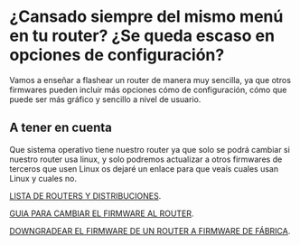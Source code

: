 # ¿Cansado siempre del mismo menú en tu router? ¿Se queda escaso en opciones de configuración?
Vamos a enseñar a flashear un router  de manera muy sencilla, ya que otros firmwares pueden incluir más opciones cómo de configuración, cómo que puede ser más gráfico y sencillo a nivel de usuario.
## A tener en cuenta
Que sistema operativo tiene nuestro router ya que solo se podrá cambiar si nuestro router usa linux, y solo podremos actualizar a otros firmwares de terceros que usen Linux os dejaré un enlace para que veaís cuales usan Linux y cuales no.

[LISTA DE ROUTERS Y DISTRIBUCIONES](https://en.wikipedia.org/wiki/List_of_router_and_firewall_distributions).

[GUIA PARA CAMBIAR EL FIRMWARE AL ROUTER](https://serrogard.github.io/Firmware/Guia%20Firmware).

[DOWNGRADEAR EL FIRMWARE DE UN ROUTER A FIRMWARE DE FÁBRICA](https://serrogard.github.io/Firmware/Downgradear%20Firmware).
